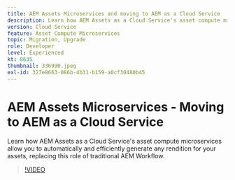```yaml
---
title: AEM Assets Microservices and moving to AEM as a Cloud Service
description: Learn how AEM Assets as a Cloud Service's asset compute microservices allow you to automatically and efficiently generate any rendition for your assets, replacing this role of traditional AEM Workflow.
version: Cloud Service
feature: Asset Compute Microservices
topic: Migration, Upgrade
role: Developer
level: Experienced
kt: 8635
thumbnail: 336990.jpeg
exl-id: 327e8663-086b-4b31-b159-a0cf30480b45
---
```

# AEM Assets Microservices - Moving to AEM as a Cloud Service

Learn how AEM Assets as a Cloud Service's asset compute microservices allow you to automatically and efficiently generate any rendition for your assets, replacing this role of traditional AEM Workflow.

>[!VIDEO](https://video.tv.adobe.com/v/336990/?quality=12&learn=on)
